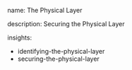 name: The Physical Layer

description: Securing the Physical Layer

insights:
  - identifying-the-physical-layer
  - securing-the-physical-layer
 
